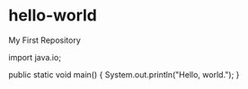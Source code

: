 # hello-world
My First Repository

import java.io;

public static void main() { 
  System.out.println("Hello, world.");
}
